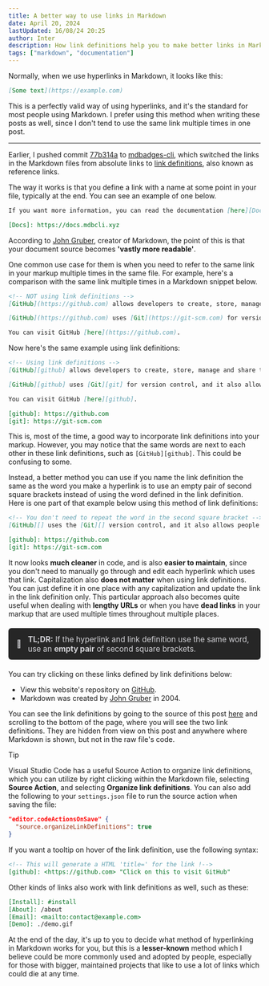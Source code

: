 ```yaml
---
title: A better way to use links in Markdown
date: April 20, 2024
lastUpdated: 16/08/24 20:25
author: Inter
description: How link definitions help you to make better links in Markdown files.
tags: ["markdown", "documentation"]
---
```


Normally, when we use hyperlinks in Markdown, it looks like this:

```markdown
[Some text](https://example.com)
```

This is a perfectly valid way of using hyperlinks, and it's the standard for most people using Markdown. I prefer using this method when writing these posts as well, since I don't tend to use the same link multiple times in one post.

---

Earlier, I pushed commit [77b314a](https://github.com/inttter/mdbadges-cli/commit/77b314a27a) to [mdbadges-cli](https://github.com/inttter/mdbadges-cli), which switched the links in the Markdown files from absolute links to [link definitions](https://daringfireball.net/projects/markdown/syntax#link), also known as reference links.

The way it works is that you define a link with a name at some point in your file, typically at the end. You can see an example of one below.

```markdown
If you want more information, you can read the documentation [here][Docs].

[Docs]: https://docs.mdbcli.xyz
```

According to [John Gruber](https://daringfireball.net/projects/markdown/syntax#link), creator of Markdown, the point of this is that your document source becomes **'vastly more readable'**.

One common use case for them is when you need to refer to the same link in your markup multiple times in the same file. For example, here's a comparison with the same link multiple times in a Markdown snippet below.

```markdown
<!-- NOT using link definitions -->
[GitHub](https://github.com) allows developers to create, store, manage and share their code. 

[GitHub](https://github.com) uses [Git](https://git-scm.com) for version control, and it also allows people to track bugs, add things to projects, and manage their projects.

You can visit GitHub [here](https://github.com).
```

Now here's the same example using link definitions:

```markdown
<!-- Using link definitions -->
[GitHub][github] allows developers to create, store, manage and share their code. 

[GitHub][github] uses [Git][git] for version control, and it also allows people to track bugs, add things to projects, and manage their projects.

You can visit GitHub [here][github].

[github]: https://github.com
[git]: https://git-scm.com
```

This is, most of the time, a good way to incorporate link definitions into your markup. However, you may notice that the same words are next to each other in these link definitions, such as `[GitHub][github]`. This could be confusing to some.

Instead, a better method you can use if you name the link definition the same as the word you make a hyperlink is to use an empty pair of second square brackets instead of using the word defined in the link definition. Here is one part of that example below using this method of link definitions:

```markdown
<!-- You don't need to repeat the word in the second square bracket -->
[GitHub][] uses the [Git][] version control, and it also allows people to track bugs, add things to projects, and manage their projects.

[github]: https://github.com
[git]: https://git-scm.com
```

It now looks **much cleaner** in code, and is also **easier to maintain**, since you don't need to manually go through and edit each hyperlink which uses that link. Capitalization also **does not matter** when using link definitions. You can just define it in one place with any capitalization and update the link in the link definition only. This particular approach also becomes quite useful when dealing with **lengthy URLs** or when you have **dead links** in your markup that are used multiple times throughout multiple places.

<div style="padding: 0.8rem 1rem; background-color: #262626; border-radius: 0.375rem; font-size: 0.96rem; display: flex; align-items: center; color: #d4d4d8; margin-top: 20px; margin-bottom: 20px;">
    <strong style="margin-right: 0.8rem;">🧠</strong>
    <span><strong>TL;DR:</strong> If the hyperlink and link definition use the same word, use an <strong>empty pair</strong> of second square brackets.</span>
</div>

You can try clicking on these links defined by link definitions below: 

* View this website's repository on [GitHub][].
* Markdown was created by [John Gruber][] in 2004.

You can see the link definitions by going to the source of this post [here](https://github.com/inttter/iinter.me/blob/master/content/better-links-markdown.md) and scrolling to the bottom of the page, where you will see the two link definitions. They are hidden from view on this post and anywhere where Markdown is shown, but not in the raw file's code.

> [!TIP]
> Visual Studio Code has a useful Source Action to organize link definitions, which you can utilize by right clicking within the Markdown file, selecting **Source Action**, and selecting **Organize link definitions**. You can also add the following to your `settings.json` file to run the source action when saving the file:
>  ```json
> "editor.codeActionsOnSave" {
>    "source.organizeLinkDefinitions": true
> }

If you want a tooltip on hover of the link definition, use the following syntax:

```markdown
<!-- This will generate a HTML 'title=' for the link !-->
[github]: <https://github.com> "Click on this to visit GitHub"
```

Other kinds of links also work with link definitions as well, such as these:

```markdown
[Install]: #install
[About]: /about
[Email]: <mailto:contact@example.com>
[Demo]: ./demo.gif 
```

At the end of the day, it's up to you to decide what method of hyperlinking in Markdown works for you, but this is a **lesser-known** method which I believe could be more commonly used and adopted by people, especially for those with bigger, maintained projects that like to use a lot of links which could die at any time.

<!-- These are just for the example of link definitions in this post -->
[GitHub]: https://github.com/inttter/iinter.me
[John Gruber]: https://daringfireball.net/projects/markdown/